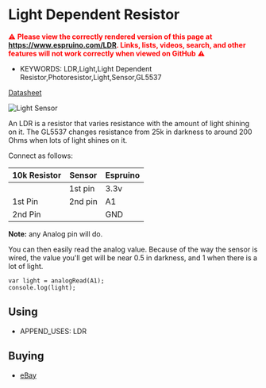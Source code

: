 <!--- Copyright (c) 2013 Gordon Williams, Pur3 Ltd. See the file LICENSE for copying permission. -->
Light Dependent Resistor
=====================

<span style="color:red">:warning: **Please view the correctly rendered version of this page at https://www.espruino.com/LDR. Links, lists, videos, search, and other features will not work correctly when viewed on GitHub** :warning:</span>

* KEYWORDS: LDR,Light,Light Dependent Resistor,Photoresistor,Light,Sensor,GL5537

[Datasheet](/datasheets/GL5537.pdf)

![Light Sensor](LDR/GL5537.jpg)

An LDR is a resistor that varies resistance with the amount of light shining on it. The GL5537 changes resistance from 25k in darkness to around 200 Ohms when lots of light shines on it.

Connect as follows:

| 10k Resistor | Sensor  | Espruino   |
| ------- | ------- | ------- |
|         | 1st pin | 3.3v    |
| 1st Pin | 2nd pin | A1      |
| 2nd Pin |         | GND     |

**Note:** any Analog pin will do.

You can then easily read the analog value. Because of the way the sensor is wired, the value you'll get will be near 0.5 in darkness, and 1 when there is a lot of light.

```
var light = analogRead(A1);
console.log(light);
```

Using 
-----

* APPEND_USES: LDR

Buying
-----

* [eBay](http://www.ebay.com/sch/i.html?_nkw=GL5537)
